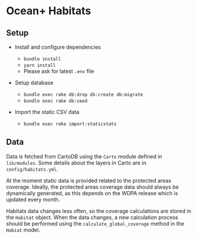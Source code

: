 # Ocean+ Habitats

## Setup

* Install and configure dependencies
  - `bundle install`
  - `yarn install`
  - Please ask for latest `.env` file

* Setup database
  - `bundle exec rake db:drop db:create db:migrate`
  - `bundle exec rake db:seed`

* Import the static CSV data
  - `bundle exec rake import:staticstats`

## Data

Data is fetched from CartoDB using the `Carto` module defined in `lib/modules`.
Some details about the layers in Carto are in `config/habitats.yml`.

At the moment static data is provided related to the protected areas coverage.
Ideally, the protected areas coverage data should always be dynamically generated, as this depends on the WDPA release
which is updated every month.

Habitats data changes less often, so the coverage calculations are stored in the `Habitat` object.
When the data changes, a new calculation process should be performed using the `calculate_global_coverage` method in
the `Habiat` model.
